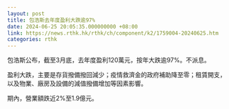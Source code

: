 ```yaml
---
layout: post
title: 包浩斯去年度盈利大跌逾97%
date: 2024-06-25 20:05:35.000000000 +08:00
link: https://news.rthk.hk/rthk/ch/component/k2/1759004-20240625.htm
categories: rthk
---
```


包浩斯公布，截至3月底，去年度盈利120萬元，按年大跌逾97%。不派息。

盈利大跌，主要是存貨撥備撥回減少；疫情救濟金的政府補助降至零；租賃開支，以及物業、廠房及設備的減值撥備增加等因素影響。

期內，營業額跌近2%至1.9億元。
